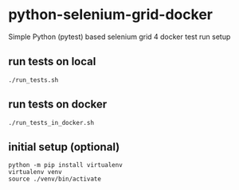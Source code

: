 # python-selenium-grid-docker
Simple Python (pytest) based selenium grid 4 docker test run setup

## run tests on local 
```shell
./run_tests.sh
```

## run tests on docker 
```shell
./run_tests_in_docker.sh
```

## initial setup (optional)
```shell
python -m pip install virtualenv
virtualenv venv
source ./venv/bin/activate
```